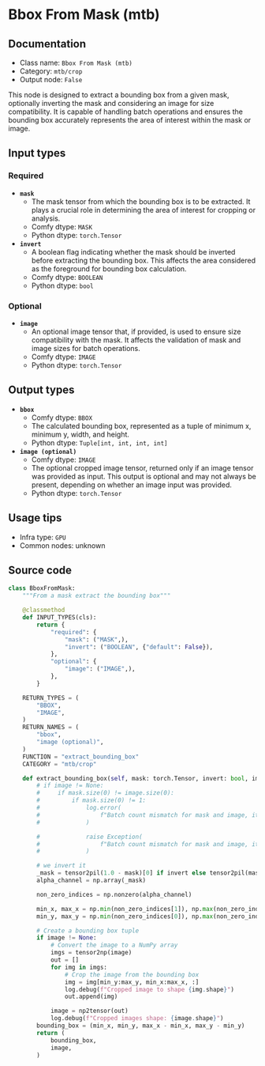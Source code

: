 # Bbox From Mask (mtb)
## Documentation
- Class name: `Bbox From Mask (mtb)`
- Category: `mtb/crop`
- Output node: `False`

This node is designed to extract a bounding box from a given mask, optionally inverting the mask and considering an image for size compatibility. It is capable of handling batch operations and ensures the bounding box accurately represents the area of interest within the mask or image.
## Input types
### Required
- **`mask`**
    - The mask tensor from which the bounding box is to be extracted. It plays a crucial role in determining the area of interest for cropping or analysis.
    - Comfy dtype: `MASK`
    - Python dtype: `torch.Tensor`
- **`invert`**
    - A boolean flag indicating whether the mask should be inverted before extracting the bounding box. This affects the area considered as the foreground for bounding box calculation.
    - Comfy dtype: `BOOLEAN`
    - Python dtype: `bool`
### Optional
- **`image`**
    - An optional image tensor that, if provided, is used to ensure size compatibility with the mask. It affects the validation of mask and image sizes for batch operations.
    - Comfy dtype: `IMAGE`
    - Python dtype: `torch.Tensor`
## Output types
- **`bbox`**
    - Comfy dtype: `BBOX`
    - The calculated bounding box, represented as a tuple of minimum x, minimum y, width, and height.
    - Python dtype: `Tuple[int, int, int, int]`
- **`image (optional)`**
    - Comfy dtype: `IMAGE`
    - The optional cropped image tensor, returned only if an image tensor was provided as input. This output is optional and may not always be present, depending on whether an image input was provided.
    - Python dtype: `torch.Tensor`
## Usage tips
- Infra type: `GPU`
- Common nodes: unknown


## Source code
```python
class BboxFromMask:
    """From a mask extract the bounding box"""

    @classmethod
    def INPUT_TYPES(cls):
        return {
            "required": {
                "mask": ("MASK",),
                "invert": ("BOOLEAN", {"default": False}),
            },
            "optional": {
                "image": ("IMAGE",),
            },
        }

    RETURN_TYPES = (
        "BBOX",
        "IMAGE",
    )
    RETURN_NAMES = (
        "bbox",
        "image (optional)",
    )
    FUNCTION = "extract_bounding_box"
    CATEGORY = "mtb/crop"

    def extract_bounding_box(self, mask: torch.Tensor, invert: bool, image=None):
        # if image != None:
        #     if mask.size(0) != image.size(0):
        #         if mask.size(0) != 1:
        #             log.error(
        #                 f"Batch count mismatch for mask and image, it can either be 1 mask for X images, or X masks for X images (mask: {mask.shape} | image: {image.shape})"
        #             )

        #             raise Exception(
        #                 f"Batch count mismatch for mask and image, it can either be 1 mask for X images, or X masks for X images (mask: {mask.shape} | image: {image.shape})"
        #             )

        # we invert it
        _mask = tensor2pil(1.0 - mask)[0] if invert else tensor2pil(mask)[0]
        alpha_channel = np.array(_mask)

        non_zero_indices = np.nonzero(alpha_channel)

        min_x, max_x = np.min(non_zero_indices[1]), np.max(non_zero_indices[1])
        min_y, max_y = np.min(non_zero_indices[0]), np.max(non_zero_indices[0])

        # Create a bounding box tuple
        if image != None:
            # Convert the image to a NumPy array
            imgs = tensor2np(image)
            out = []
            for img in imgs:
                # Crop the image from the bounding box
                img = img[min_y:max_y, min_x:max_x, :]
                log.debug(f"Cropped image to shape {img.shape}")
                out.append(img)

            image = np2tensor(out)
            log.debug(f"Cropped images shape: {image.shape}")
        bounding_box = (min_x, min_y, max_x - min_x, max_y - min_y)
        return (
            bounding_box,
            image,
        )

```
